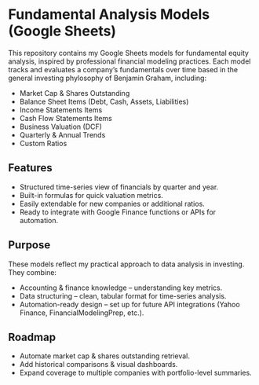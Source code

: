 # Fundamental Analysis Models (Google Sheets)

This repository contains my Google Sheets models for fundamental equity analysis, inspired by professional financial modeling practices. Each model tracks and evaluates a company’s fundamentals over time based in the general investing phylosophy of Benjamin Graham, including:

- Market Cap & Shares Outstanding
- Balance Sheet Items (Debt, Cash, Assets, Liabilities)
- Income Statements Items
- Cash Flow Statements Items
- Business Valuation (DCF)
- Quarterly & Annual Trends
- Custom Ratios

## Features

- Structured time-series view of financials by quarter and year.
- Built-in formulas for quick valuation metrics.
- Easily extendable for new companies or additional ratios.
- Ready to integrate with Google Finance functions or APIs for automation.

## Purpose

These models reflect my practical approach to data analysis in investing. They combine:

- Accounting & finance knowledge – understanding key metrics.
- Data structuring – clean, tabular format for time-series analysis.
- Automation-ready design – set up for future API integrations (Yahoo Finance, FinancialModelingPrep, etc.).

## Roadmap

- Automate market cap & shares outstanding retrieval.
- Add historical comparisons & visual dashboards.
- Expand coverage to multiple companies with portfolio-level summaries.

